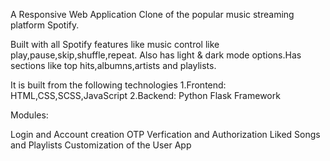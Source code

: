 A Responsive Web Application Clone of the popular music streaming platform Spotify.

Built with all Spotify features like music control like play,pause,skip,shuffle,repeat. Also has light & dark mode options.Has sections like top hits,albumns,artists and playlists.

It is built from the following technologies 1.Frontend: HTML,CSS,SCSS,JavaScript 2.Backend: Python Flask Framework

Modules:

Login and Account creation
OTP Verfication and Authorization
Liked Songs and Playlists
Customization of the User App
